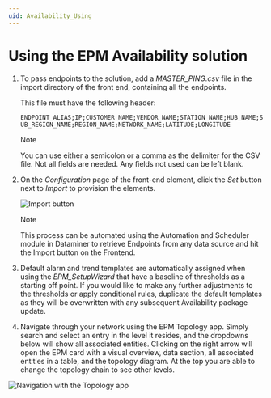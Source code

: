 ```yaml
---
uid: Availability_Using
---
```


# Using the EPM Availability solution

1. To pass endpoints to the solution, add a *MASTER_PING.csv* file in the import directory of the front end, containing all the endpoints.

   This file must have the following header:

   `ENDPOINT_ALIAS;IP;CUSTOMER_NAME;VENDOR_NAME;STATION_NAME;HUB_NAME;SUB_REGION_NAME;REGION_NAME;NETWORK_NAME;LATITUDE;LONGITUDE`

   > [!NOTE]
   > You can use either a semicolon or a comma as the delimiter for the CSV file. Not all fields are needed. Any fields not used can be left blank.

1. On the *Configuration* page of the front-end element, click the *Set* button next to *Import* to provision the elements.

   ![Import button](~/user-guide/images/Availability_Import_button.png)

   > [!NOTE]
   > This process can be automated using the Automation and Scheduler module in Dataminer to retrieve Endpoints from any data source and hit the Import button on the Frontend.

1. Default alarm and trend templates are automatically assigned when using the *EPM_SetupWizard* that have a baseline of thresholds as a starting off point. If you would like to make any further adjustments to the thresholds or apply conditional rules, duplicate the default templates as they will be overwritten with any subsequent Availability package update.

1. Navigate through your network using the EPM Topology app. Simply search and select an entry in the level it resides, and the dropdowns below will show all associated entities. Clicking on the right arrow will open the EPM card with a visual overview, data section, all associated entities in a table, and the topology diagram. At the top you are able to change the topology chain to see other levels.

![Navigation with the Topology app](~/user-guide/images/EPM_Availability_Topology_Navigation.gif)